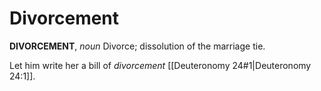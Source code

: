# Divorcement

**DIVORCEMENT**, _noun_ Divorce; dissolution of the marriage tie.

Let him write her a bill of _divorcement_ [[Deuteronomy 24#1|Deuteronomy 24:1]].